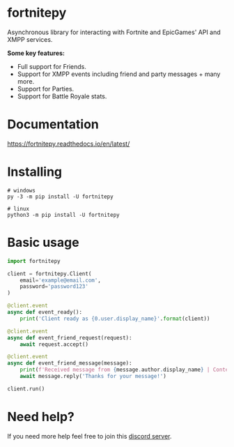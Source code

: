 # fortnitepy
Asynchronous library for interacting with Fortnite and EpicGames' API and XMPP services.

**Some key features:**
- Full support for Friends.
- Support for XMPP events including friend and party messages + many more.
- Support for Parties.
- Support for Battle Royale stats.

# Documentation
https://fortnitepy.readthedocs.io/en/latest/

# Installing
```
# windows
py -3 -m pip install -U fortnitepy

# linux
python3 -m pip install -U fortnitepy
```

# Basic usage
```py
import fortnitepy

client = fortnitepy.Client(
    email='example@email.com',
    password='password123'
)

@client.event
async def event_ready():
    print('Client ready as {0.user.display_name}'.format(client))

@client.event
async def event_friend_request(request):
    await request.accept()

@client.event
async def event_friend_message(message):
    print(f'Received message from {message.author.display_name} | Content: "{message.content}"')
    await message.reply('Thanks for your message!')

client.run()
```

# Need help?
If you need more help feel free to join this [discord server](https://discord.gg/rnk869s).
